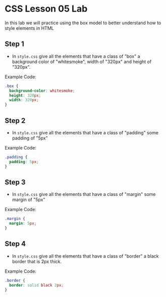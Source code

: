 # CSS Lesson 05 Lab

In this lab we will practice using the box model to better understand how to style elements in HTML

## Step 1
- In `style.css` give all the elements that have a class of "box" a background color of "whitesmoke", width of "320px" and height of "320px".

Example Code:
```css
.box {
  background-color: whitesmoke;
  height: 320px;
  width: 320px;
}
```

## Step 2
- In `style.css` give all the elements that have a class of "padding" some padding of "5px"

Example Code:
```css
.padding {
  padding: 5px;
}
```

## Step 3
- In `style.css` give all the elements that have a class of "margin" some margin of "5px"

Example Code:
```css
.margin {
  margin: 5px;
}
```

## Step 4
- In `style.css` give all the elements that have a class of "border" a black border that is 2px thick.

Example Code:
```css
.border {
  border: solid black 2px;
}
```